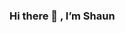 ### Hi there 👋 , I’m Shaun

<!--
**shaunwang1350/shaunwang1350** is a ✨ _special_ ✨ repository because its `README.md` (this file) appears on your GitHub profile.

## I’m a Student, Developer, Data Scientist, Art Historian, and Curator [website]


- 🌱 I’m currently learning my data science skillsets and learning more about the critical methods on culture in my masters program.
- 🔭 I’m currently working on some independent coding projects too, ask me about it if you’re curious!
- 👯 I’m always down to collaborate on new ideas with other creators.
- 🤔 2020 Goals: Learn Data Science, Get into a MS Program, and Secure an internship...
- 💬 Ask me about the intersection between data and culture.
- ⚡ Fun fact: I love to paint, play video games, and read philosophy (snob)… 

### Connect with me:

### Languages and Tools

### Youtube Demos

### Publications

[snapshot]
[motive]

### Shaun Wang’s Github Stats:

[website]: https://shaunwang1350.github.io/portfolio/
[snapshot]: https://globalcenters.columbia.edu/events/snapshot-discussion-chinese-contemporary-private-art-museums
[motive]: https://news.artnet.com/market/ai-weiwei-headlines-new-book-of-interviews-72201
